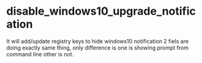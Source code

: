 # disable_windows10_upgrade_notification
It will add/update registry keys to hide windows10 notification
2 fiels are doing exactly same thing, only difference is one is showing prompt from command line other is not.
